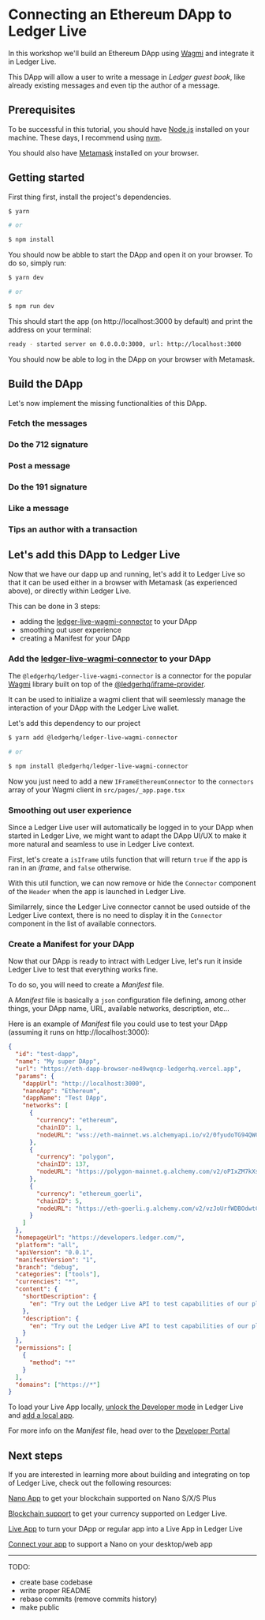 # Connecting an Ethereum DApp to Ledger Live

In this workshop we'll build an Ethereum DApp using [Wagmi](https://github.com/tmm/wagmi) and integrate it in Ledger Live.

This DApp will allow a user to write a message in _Ledger guest book_, like already existing messages and even tip the author of a message.

## Prerequisites

To be successful in this tutorial, you should have [Node.js](https://nodejs.org/en/) installed on your machine. These days, I recommend using [nvm](https://github.com/nvm-sh/nvm).

You should also have [Metamask](https://metamask.io/) installed on your browser.

## Getting started

First thing first, install the project's dependencies.

```sh
$ yarn

# or

$ npm install
```

You should now be abble to start the DApp and open it on your browser. To do so, simply run:

```sh
$ yarn dev

# or

$ npm run dev
```

This should start the app (on http://localhost:3000 by default) and print the address on your terminal:

```sh
ready - started server on 0.0.0.0:3000, url: http://localhost:3000
```

You should now be able to log in the DApp on your browser with Metamask.

## Build the DApp

Let's now implement the missing functionalities of this DApp.

### Fetch the messages

### Do the 712 signature

### Post a message

### Do the 191 signature

### Like a message

### Tips an author with a transaction

## Let's add this DApp to Ledger Live

Now that we have our dapp up and running, let's add it to Ledger Live so that it can be used either in a browser with Metamask (as experienced above), or directly within Ledger Live.

This can be done in 3 steps:

- adding the [ledger-live-wagmi-connector](https://github.com/LedgerHQ/ledger-live-wagmi-connector) to your DApp
- smoothing out user experience
- creating a Manifest for your DApp

### Add the [ledger-live-wagmi-connector](https://github.com/LedgerHQ/ledger-live-wagmi-connector) to your DApp

The `@ledgerhq/ledger-live-wagmi-connector` is a connector for the popular [Wagmi](https://github.com/tmm/wagmi) library built on top of the [@ledgerhq/iframe-provider](https://github.com/ledgerhq/iframe-provider).

It can be used to initialize a wagmi client that will seemlessly manage the interaction of your DApp with the Ledger Live wallet.

Let's add this dependency to our project

```sh
$ yarn add @ledgerhq/ledger-live-wagmi-connector

# or

$ npm install @ledgerhq/ledger-live-wagmi-connector
```

Now you just need to add a new `IFrameEthereumConnector` to the `connectors` array of your Wagmi client in `src/pages/_app.page.tsx`

### Smoothing out user experience

Since a Ledger Live user will automatically be logged in to your DApp when started in Ledger Live, we might want to adapt the DApp UI/UX to make it more natural and seamless to use in Ledger Live context.

First, let's create a `isIframe` utils function that will return `true` if the app is ran in an _iframe_, and `false` otherwise.

With this util function, we can now remove or hide the `Connector` component of the `Header` when the app is launched in Ledger Live.

Similarrely, since the Ledger Live connector cannot be used outside of the Ledger Live context, there is no need to display it in the `Connector` component in the list of available connectors.

### Create a Manifest for your DApp

Now that our DApp is ready to intract with Ledger Live, let's run it inside Ledger Live to test that everything works fine.

To do so, you will need to create a _Manifest_ file.

A _Manifest_ file is basically a `json` configuration file defining, among other things, your DApp name, URL, available networks, description, etc...

Here is an example of _Manifest_ file you could use to test your DApp (assuming it runs on http://localhost:3000):

```json
{
  "id": "test-dapp",
  "name": "My super DApp",
  "url": "https://eth-dapp-browser-ne49wqncp-ledgerhq.vercel.app",
  "params": {
    "dappUrl": "http://localhost:3000",
    "nanoApp": "Ethereum",
    "dappName": "Test DApp",
    "networks": [
      {
        "currency": "ethereum",
        "chainID": 1,
        "nodeURL": "wss://eth-mainnet.ws.alchemyapi.io/v2/0fyudoTG94QWC0tEtfJViM9v2ZXJuij2"
      },
      {
        "currency": "polygon",
        "chainID": 137,
        "nodeURL": "https://polygon-mainnet.g.alchemy.com/v2/oPIxZM7kXsPVVY1Sk0kOQwkoIOpSu8PE"
      },
      {
        "currency": "ethereum_goerli",
        "chainID": 5,
        "nodeURL": "https://eth-goerli.g.alchemy.com/v2/vzJoUrfWDBOdwtCL-sybfBzIfNzY0_tk"
      }
    ]
  },
  "homepageUrl": "https://developers.ledger.com/",
  "platform": "all",
  "apiVersion": "0.0.1",
  "manifestVersion": "1",
  "branch": "debug",
  "categories": ["tools"],
  "currencies": "*",
  "content": {
    "shortDescription": {
      "en": "Try out the Ledger Live API to test capabilities of our platform integration solution. Use at your own risk."
    },
    "description": {
      "en": "Try out the Ledger Live API to test capabilities of our platform integration solution. Use at your own risk."
    }
  },
  "permissions": [
    {
      "method": "*"
    }
  ],
  "domains": ["https://*"]
}
```

To load your Live App locally, [unlock the Developer mode](https://developers.ledger.com/docs/live-app/developer-mode/) in Ledger Live and [add a local app](https://developers.ledger.com/docs/live-app/developer-mode/#add-a-local-app).

For more info on the _Manifest_ file, head over to the [Developer Portal](https://developers.ledger.com/docs/dapp/manifest/)

## Next steps

If you are interested in learning more about building and integrating on top of Ledger Live, check out the following resources:

[Nano App](https://developers.ledger.com/docs/nano-app/start-here/) to get your blockchain supported on Nano S/X/S Plus

[Blockchain support](https://developers.ledger.com/docs/coin/general-process/) to get your currency supported on Ledger Live.

[Live App](https://developers.ledger.com/docs/live-app/start-here/) to turn your DApp or regular app into a Live App in Ledger Live

[Connect your app](https://developers.ledger.com/docs/transport/overview/) to support a Nano on your desktop/web app

---

TODO:

- create base codebase
- write proper README
- rebase commits (remove commits history)
- make public
